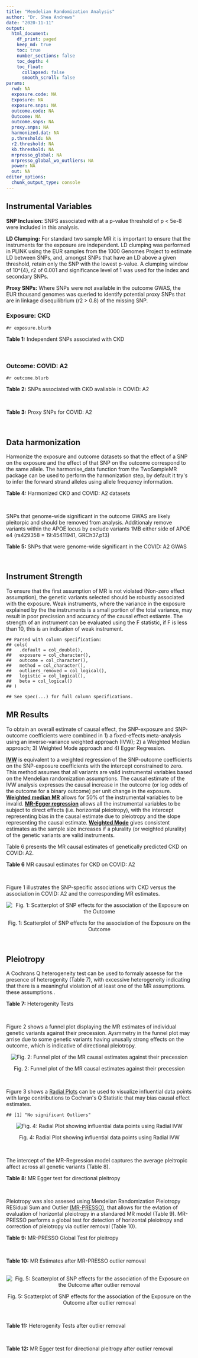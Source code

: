 ```yaml
---
title: "Mendelian Randomization Analysis"
author: "Dr. Shea Andrews"
date: "2020-11-11"
output:
  html_document:
    df_print: paged
    keep_md: true
    toc: true
    number_sections: false
    toc_depth: 4
    toc_float:
      collapsed: false
      smooth_scroll: false
params:
  rwd: NA
  exposure.code: NA
  Exposure: NA
  exposure.snps: NA
  outcome.code: NA
  Outcome: NA
  outcome.snps: NA
  proxy.snps: NA
  harmonized.dat: NA
  p.threshold: NA
  r2.threshold: NA
  kb.threshold: NA
  mrpresso_global: NA
  mrpresso_global_wo_outliers: NA
  power: NA
  out: NA
editor_options:
  chunk_output_type: console
---
```







## Instrumental Variables
**SNP Inclusion:** SNPS associated with at a p-value threshold of p < 5e-8 were included in this analysis.
<br>

**LD Clumping:** For standard two sample MR it is important to ensure that the instruments for the exposure are independent. LD clumping was performed in PLINK using the EUR samples from the 1000 Genomes Project to estimate LD between SNPs, and, amongst SNPs that have an LD above a given threshold, retain only the SNP with the lowest p-value. A clumping window of 10^{4}, r2 of 0.001 and significance level of 1 was used for the index and secondary SNPs.
<br>

**Proxy SNPs:** Where SNPs were not available in the outcome GWAS, the EUR thousand genomes was queried to identify potential proxy SNPs that are in linkage disequilibrium (r2 > 0.8) of the missing SNP.
<br>

### Exposure: CKD
`#r exposure.blurb`
<br>

**Table 1:** Independent SNPs associated with CKD
<div data-pagedtable="false">
  <script data-pagedtable-source type="application/json">
{"columns":[{"label":["SNP"],"name":[1],"type":["chr"],"align":["left"]},{"label":["CHROM"],"name":[2],"type":["dbl"],"align":["right"]},{"label":["POS"],"name":[3],"type":["dbl"],"align":["right"]},{"label":["REF"],"name":[4],"type":["chr"],"align":["left"]},{"label":["ALT"],"name":[5],"type":["chr"],"align":["left"]},{"label":["AF"],"name":[6],"type":["dbl"],"align":["right"]},{"label":["BETA"],"name":[7],"type":["dbl"],"align":["right"]},{"label":["SE"],"name":[8],"type":["dbl"],"align":["right"]},{"label":["Z"],"name":[9],"type":["dbl"],"align":["right"]},{"label":["P"],"name":[10],"type":["dbl"],"align":["right"]},{"label":["N"],"name":[11],"type":["dbl"],"align":["right"]},{"label":["TRAIT"],"name":[12],"type":["chr"],"align":["left"]}],"data":[{"1":"rs2484639","2":"1","3":"243462367","4":"G","5":"A","6":"0.51","7":"-0.0774","8":"0.0092","9":"-8.413043","10":"2.950e-17","11":"438949","12":"CKD"},{"1":"rs13391258","2":"2","3":"73848933","4":"C","5":"T","6":"0.24","7":"-0.0600","8":"0.0108","9":"-5.555556","10":"2.738e-08","11":"444737","12":"CKD"},{"1":"rs2580350","2":"2","3":"121996007","4":"G","5":"A","6":"0.55","7":"0.0550","8":"0.0098","9":"5.612245","10":"1.691e-08","11":"402682","12":"CKD"},{"1":"rs187355703","2":"2","3":"176993583","4":"C","5":"G","6":"0.02","7":"0.1987","8":"0.0312","9":"6.368590","10":"1.801e-10","11":"401575","12":"CKD"},{"1":"rs62300825","2":"4","3":"77205319","4":"G","5":"A","6":"0.20","7":"-0.0949","8":"0.0116","9":"-8.181034","10":"2.629e-16","11":"444622","12":"CKD"},{"1":"rs1458038","2":"4","3":"81164723","4":"C","5":"T","6":"0.31","7":"-0.0590","8":"0.0100","9":"-5.900000","10":"4.206e-09","11":"440290","12":"CKD"},{"1":"rs700221","2":"5","3":"39357175","4":"A","5":"G","6":"0.41","7":"0.0719","8":"0.0098","9":"7.336730","10":"2.192e-13","11":"402682","12":"CKD"},{"1":"rs35716097","2":"5","3":"176806636","4":"C","5":"T","6":"0.32","7":"0.0785","8":"0.0105","9":"7.476190","10":"8.202e-14","11":"402682","12":"CKD"},{"1":"rs881858","2":"6","3":"43806609","4":"G","5":"A","6":"0.70","7":"0.0616","8":"0.0101","9":"6.099010","10":"1.189e-09","11":"439981","12":"CKD"},{"1":"rs9474801","2":"6","3":"54186999","4":"A","5":"G","6":"0.66","7":"-0.0522","8":"0.0096","9":"-5.437500","10":"4.606e-08","11":"444725","12":"CKD"},{"1":"rs12205178","2":"6","3":"160648923","4":"G","5":"A","6":"0.12","7":"0.0931","8":"0.0140","9":"6.650000","10":"3.087e-11","11":"444904","12":"CKD"},{"1":"rs11761603","2":"7","3":"1286912","4":"T","5":"C","6":"0.70","7":"0.0674","8":"0.0119","9":"5.663870","10":"1.352e-08","11":"341496","12":"CKD"},{"1":"rs10224002","2":"7","3":"151415041","4":"A","5":"G","6":"0.28","7":"0.1083","8":"0.0102","9":"10.617600","10":"2.651e-26","11":"440290","12":"CKD"},{"1":"rs4871907","2":"8","3":"23786784","4":"C","5":"A","6":"0.55","7":"-0.0628","8":"0.0097","9":"-6.474227","10":"9.909e-11","11":"402682","12":"CKD"},{"1":"rs1889937","2":"9","3":"71403106","4":"G","5":"A","6":"0.63","7":"-0.0624","8":"0.0100","9":"-6.240000","10":"5.146e-10","11":"388729","12":"CKD"},{"1":"rs7908590","2":"10","3":"952523","4":"C","5":"G","6":"0.07","7":"0.1343","8":"0.0188","9":"7.143620","10":"8.993e-13","11":"402682","12":"CKD"},{"1":"rs3925584","2":"11","3":"30760335","4":"T","5":"C","6":"0.44","7":"-0.0800","8":"0.0092","9":"-8.695650","10":"4.675e-18","11":"440210","12":"CKD"},{"1":"rs77713116","2":"11","3":"65531109","4":"C","5":"G","6":"0.35","7":"0.0752","8":"0.0116","9":"6.482760","10":"1.031e-10","11":"306905","12":"CKD"},{"1":"rs7178881","2":"15","3":"39224897","4":"C","5":"A","6":"0.41","7":"-0.0544","8":"0.0092","9":"-5.913043","10":"4.140e-09","11":"444846","12":"CKD"},{"1":"rs1049518","2":"15","3":"45653367","4":"G","5":"A","6":"0.38","7":"0.0788","8":"0.0094","9":"8.382979","10":"5.422e-17","11":"440290","12":"CKD"},{"1":"rs17730281","2":"15","3":"53907948","4":"G","5":"A","6":"0.23","7":"-0.0869","8":"0.0110","9":"-7.900000","10":"2.677e-15","11":"440290","12":"CKD"},{"1":"rs77924615","2":"16","3":"20392332","4":"G","5":"A","6":"0.20","7":"-0.2237","8":"0.0128","9":"-17.476562","10":"6.383e-69","11":"402682","12":"CKD"},{"1":"rs8096658","2":"18","3":"77156537","4":"C","5":"G","6":"0.49","7":"0.0640","8":"0.0110","9":"5.818180","10":"5.168e-09","11":"353141","12":"CKD"}],"options":{"columns":{"min":{},"max":[10]},"rows":{"min":[10],"max":[10]},"pages":{}}}
  </script>
</div>
<br>

### Outcome: COVID: A2
`#r outcome.blurb`
<br>

**Table 2:** SNPs associated with CKD avaliable in COVID: A2
<div data-pagedtable="false">
  <script data-pagedtable-source type="application/json">
{"columns":[{"label":["SNP"],"name":[1],"type":["chr"],"align":["left"]},{"label":["CHROM"],"name":[2],"type":["dbl"],"align":["right"]},{"label":["POS"],"name":[3],"type":["dbl"],"align":["right"]},{"label":["REF"],"name":[4],"type":["chr"],"align":["left"]},{"label":["ALT"],"name":[5],"type":["chr"],"align":["left"]},{"label":["AF"],"name":[6],"type":["dbl"],"align":["right"]},{"label":["BETA"],"name":[7],"type":["dbl"],"align":["right"]},{"label":["SE"],"name":[8],"type":["dbl"],"align":["right"]},{"label":["Z"],"name":[9],"type":["dbl"],"align":["right"]},{"label":["P"],"name":[10],"type":["dbl"],"align":["right"]},{"label":["N"],"name":[11],"type":["dbl"],"align":["right"]},{"label":["TRAIT"],"name":[12],"type":["chr"],"align":["left"]}],"data":[{"1":"rs2484639","2":"1","3":"243462367","4":"G","5":"A","6":"0.54010","7":"0.0474840","8":"0.036352","9":"1.30622799","10":"0.19150","11":"618070","12":"very_severe_respiratory_confirmed_covid_vs._population"},{"1":"rs13391258","2":"2","3":"73848933","4":"C","5":"T","6":"0.21650","7":"0.0259020","8":"0.032528","9":"0.79629857","10":"0.42580","11":"628126","12":"very_severe_respiratory_confirmed_covid_vs._population"},{"1":"rs2580350","2":"2","3":"121996007","4":"G","5":"A","6":"0.56630","7":"0.0399120","8":"0.037361","9":"1.06827976","10":"0.28540","11":"618070","12":"very_severe_respiratory_confirmed_covid_vs._population"},{"1":"rs187355703","2":"2","3":"176993583","4":"C","5":"G","6":"0.02482","7":"-0.1030400","8":"0.095823","9":"-1.07531595","10":"0.28220","11":"627723","12":"very_severe_respiratory_confirmed_covid_vs._population"},{"1":"rs1458038","2":"4","3":"81164723","4":"C","5":"T","6":"0.31210","7":"0.0045340","8":"0.030457","9":"0.14886561","10":"0.88170","11":"628126","12":"very_severe_respiratory_confirmed_covid_vs._population"},{"1":"rs700221","2":"5","3":"39357175","4":"A","5":"G","6":"0.39960","7":"0.0103780","8":"0.027743","9":"0.37407634","10":"0.70840","11":"627723","12":"very_severe_respiratory_confirmed_covid_vs._population"},{"1":"rs35716097","2":"5","3":"176806636","4":"C","5":"T","6":"0.32590","7":"-0.0217610","8":"0.029760","9":"-0.73121640","10":"0.46460","11":"628126","12":"very_severe_respiratory_confirmed_covid_vs._population"},{"1":"rs881858","2":"6","3":"43806609","4":"G","5":"A","6":"0.68810","7":"-0.0625770","8":"0.039271","9":"-1.59346592","10":"0.11110","11":"618070","12":"very_severe_respiratory_confirmed_covid_vs._population"},{"1":"rs9474801","2":"6","3":"54186999","4":"A","5":"G","6":"0.68500","7":"-0.0182560","8":"0.029555","9":"-0.61769582","10":"0.53680","11":"628126","12":"very_severe_respiratory_confirmed_covid_vs._population"},{"1":"rs12205178","2":"6","3":"160648923","4":"G","5":"A","6":"0.12190","7":"-0.0144640","8":"0.043338","9":"-0.33374867","10":"0.73860","11":"628126","12":"very_severe_respiratory_confirmed_covid_vs._population"},{"1":"rs11761603","2":"7","3":"1286912","4":"T","5":"C","6":"0.68440","7":"0.0398410","8":"0.040077","9":"0.99411134","10":"0.32020","11":"618070","12":"very_severe_respiratory_confirmed_covid_vs._population"},{"1":"rs10224002","2":"7","3":"151415041","4":"A","5":"G","6":"0.26740","7":"0.0210920","8":"0.030082","9":"0.70115019","10":"0.48320","11":"628126","12":"very_severe_respiratory_confirmed_covid_vs._population"},{"1":"rs4871907","2":"8","3":"23786784","4":"C","5":"A","6":"0.53200","7":"-0.0531260","8":"0.037358","9":"-1.42207827","10":"0.15500","11":"618070","12":"very_severe_respiratory_confirmed_covid_vs._population"},{"1":"rs1889937","2":"9","3":"71403106","4":"G","5":"A","6":"0.65410","7":"0.0548000","8":"0.038841","9":"1.41088026","10":"0.15830","11":"618070","12":"very_severe_respiratory_confirmed_covid_vs._population"},{"1":"rs7908590","2":"10","3":"952523","4":"C","5":"G","6":"0.06254","7":"-0.0014345","8":"0.053202","9":"-0.02696327","10":"0.97850","11":"628126","12":"very_severe_respiratory_confirmed_covid_vs._population"},{"1":"rs3925584","2":"11","3":"30760335","4":"T","5":"C","6":"0.46590","7":"-0.0315980","8":"0.027684","9":"-1.14138130","10":"0.25370","11":"628126","12":"very_severe_respiratory_confirmed_covid_vs._population"},{"1":"rs77713116","2":"11","3":"65531109","4":"C","5":"G","6":"0.38140","7":"-0.0041740","8":"0.038628","9":"-0.10805633","10":"0.91400","11":"617749","12":"very_severe_respiratory_confirmed_covid_vs._population"},{"1":"rs7178881","2":"15","3":"39224897","4":"C","5":"A","6":"0.39440","7":"-0.0489760","8":"0.028095","9":"-1.74322833","10":"0.08129","11":"628126","12":"very_severe_respiratory_confirmed_covid_vs._population"},{"1":"rs1049518","2":"15","3":"45653367","4":"G","5":"A","6":"0.38860","7":"0.0944170","8":"0.036918","9":"2.55747874","10":"0.01054","11":"617667","12":"very_severe_respiratory_confirmed_covid_vs._population"},{"1":"rs17730281","2":"15","3":"53907948","4":"G","5":"A","6":"0.23650","7":"0.0179160","8":"0.033408","9":"0.53627874","10":"0.59180","11":"628126","12":"very_severe_respiratory_confirmed_covid_vs._population"},{"1":"rs77924615","2":"16","3":"20392332","4":"G","5":"A","6":"0.20670","7":"-0.0268000","8":"0.047965","9":"-0.55874075","10":"0.57630","11":"618070","12":"very_severe_respiratory_confirmed_covid_vs._population"},{"1":"rs8096658","2":"18","3":"77156537","4":"C","5":"G","6":"0.47190","7":"-0.0207160","8":"0.040166","9":"-0.51575960","10":"0.60600","11":"617667","12":"very_severe_respiratory_confirmed_covid_vs._population"},{"1":"rs62300825","2":"NA","3":"NA","4":"NA","5":"NA","6":"NA","7":"NA","8":"NA","9":"NA","10":"NA","11":"NA","12":"NA"}],"options":{"columns":{"min":{},"max":[10]},"rows":{"min":[10],"max":[10]},"pages":{}}}
  </script>
</div>
<br>

**Table 3:** Proxy SNPs for COVID: A2
<div data-pagedtable="false">
  <script data-pagedtable-source type="application/json">
{"columns":[{"label":["target_snp"],"name":[1],"type":["chr"],"align":["left"]},{"label":["proxy_snp"],"name":[2],"type":["chr"],"align":["left"]},{"label":["ld.r2"],"name":[3],"type":["dbl"],"align":["right"]},{"label":["Dprime"],"name":[4],"type":["dbl"],"align":["right"]},{"label":["PHASE"],"name":[5],"type":["chr"],"align":["left"]},{"label":["X12"],"name":[6],"type":["lgl"],"align":["right"]},{"label":["CHROM"],"name":[7],"type":["dbl"],"align":["right"]},{"label":["POS"],"name":[8],"type":["dbl"],"align":["right"]},{"label":["REF.proxy"],"name":[9],"type":["lgl"],"align":["right"]},{"label":["ALT.proxy"],"name":[10],"type":["chr"],"align":["left"]},{"label":["AF"],"name":[11],"type":["dbl"],"align":["right"]},{"label":["BETA"],"name":[12],"type":["dbl"],"align":["right"]},{"label":["SE"],"name":[13],"type":["dbl"],"align":["right"]},{"label":["Z"],"name":[14],"type":["dbl"],"align":["right"]},{"label":["P"],"name":[15],"type":["dbl"],"align":["right"]},{"label":["N"],"name":[16],"type":["dbl"],"align":["right"]},{"label":["TRAIT"],"name":[17],"type":["chr"],"align":["left"]},{"label":["ref"],"name":[18],"type":["chr"],"align":["left"]},{"label":["ref.proxy"],"name":[19],"type":["lgl"],"align":["right"]},{"label":["alt"],"name":[20],"type":["chr"],"align":["left"]},{"label":["alt.proxy"],"name":[21],"type":["chr"],"align":["left"]},{"label":["ALT"],"name":[22],"type":["chr"],"align":["left"]},{"label":["REF"],"name":[23],"type":["chr"],"align":["left"]},{"label":["proxy.outcome"],"name":[24],"type":["lgl"],"align":["right"]}],"data":[{"1":"rs62300825","2":"rs2869881","3":"1","4":"1","5":"AT/GC","6":"NA","7":"4","8":"77205745","9":"TRUE","10":"C","11":"0.7876","12":"-0.038845","13":"0.045119","14":"-0.8609455","15":"0.3893","16":"617749","17":"very_severe_respiratory_confirmed_covid_vs._population","18":"A","19":"TRUE","20":"G","21":"C","22":"G","23":"A","24":"TRUE"}],"options":{"columns":{"min":{},"max":[10]},"rows":{"min":[10],"max":[10]},"pages":{}}}
  </script>
</div>
<br>

## Data harmonization
Harmonize the exposure and outcome datasets so that the effect of a SNP on the exposure and the effect of that SNP on the outcome correspond to the same allele. The harmonise_data function from the TwoSampleMR package can be used to perform the harmonization step, by default it try's to infer the forward strand alleles using allele frequency information.
<br>

**Table 4:** Harmonized CKD and COVID: A2 datasets
<div data-pagedtable="false">
  <script data-pagedtable-source type="application/json">
{"columns":[{"label":["SNP"],"name":[1],"type":["chr"],"align":["left"]},{"label":["effect_allele.exposure"],"name":[2],"type":["chr"],"align":["left"]},{"label":["other_allele.exposure"],"name":[3],"type":["chr"],"align":["left"]},{"label":["effect_allele.outcome"],"name":[4],"type":["chr"],"align":["left"]},{"label":["other_allele.outcome"],"name":[5],"type":["chr"],"align":["left"]},{"label":["beta.exposure"],"name":[6],"type":["dbl"],"align":["right"]},{"label":["beta.outcome"],"name":[7],"type":["dbl"],"align":["right"]},{"label":["eaf.exposure"],"name":[8],"type":["dbl"],"align":["right"]},{"label":["eaf.outcome"],"name":[9],"type":["dbl"],"align":["right"]},{"label":["remove"],"name":[10],"type":["lgl"],"align":["right"]},{"label":["palindromic"],"name":[11],"type":["lgl"],"align":["right"]},{"label":["ambiguous"],"name":[12],"type":["lgl"],"align":["right"]},{"label":["id.outcome"],"name":[13],"type":["chr"],"align":["left"]},{"label":["chr.outcome"],"name":[14],"type":["dbl"],"align":["right"]},{"label":["pos.outcome"],"name":[15],"type":["dbl"],"align":["right"]},{"label":["se.outcome"],"name":[16],"type":["dbl"],"align":["right"]},{"label":["z.outcome"],"name":[17],"type":["dbl"],"align":["right"]},{"label":["pval.outcome"],"name":[18],"type":["dbl"],"align":["right"]},{"label":["samplesize.outcome"],"name":[19],"type":["dbl"],"align":["right"]},{"label":["outcome"],"name":[20],"type":["chr"],"align":["left"]},{"label":["mr_keep.outcome"],"name":[21],"type":["lgl"],"align":["right"]},{"label":["pval_origin.outcome"],"name":[22],"type":["chr"],"align":["left"]},{"label":["chr.exposure"],"name":[23],"type":["dbl"],"align":["right"]},{"label":["pos.exposure"],"name":[24],"type":["dbl"],"align":["right"]},{"label":["se.exposure"],"name":[25],"type":["dbl"],"align":["right"]},{"label":["z.exposure"],"name":[26],"type":["dbl"],"align":["right"]},{"label":["pval.exposure"],"name":[27],"type":["dbl"],"align":["right"]},{"label":["samplesize.exposure"],"name":[28],"type":["dbl"],"align":["right"]},{"label":["exposure"],"name":[29],"type":["chr"],"align":["left"]},{"label":["mr_keep.exposure"],"name":[30],"type":["lgl"],"align":["right"]},{"label":["pval_origin.exposure"],"name":[31],"type":["chr"],"align":["left"]},{"label":["id.exposure"],"name":[32],"type":["chr"],"align":["left"]},{"label":["action"],"name":[33],"type":["dbl"],"align":["right"]},{"label":["mr_keep"],"name":[34],"type":["lgl"],"align":["right"]},{"label":["pt"],"name":[35],"type":["dbl"],"align":["right"]},{"label":["pleitropy_keep"],"name":[36],"type":["lgl"],"align":["right"]},{"label":["mrpresso_RSSobs"],"name":[37],"type":["lgl"],"align":["right"]},{"label":["mrpresso_pval"],"name":[38],"type":["lgl"],"align":["right"]},{"label":["mrpresso_keep"],"name":[39],"type":["lgl"],"align":["right"]}],"data":[{"1":"rs10224002","2":"G","3":"A","4":"G","5":"A","6":"0.1083","7":"0.0210920","8":"0.28","9":"0.26740","10":"FALSE","11":"FALSE","12":"FALSE","13":"QjJluW","14":"7","15":"151415041","16":"0.030082","17":"0.70115019","18":"0.48320","19":"628126","20":"covidhgi2020anaA2v4","21":"TRUE","22":"reported","23":"7","24":"151415041","25":"0.0102","26":"10.617600","27":"2.651e-26","28":"440290","29":"Wuttke2019ckd","30":"TRUE","31":"reported","32":"KNXP8O","33":"2","34":"TRUE","35":"5e-08","36":"TRUE","37":"NA","38":"NA","39":"TRUE"},{"1":"rs1049518","2":"A","3":"G","4":"A","5":"G","6":"0.0788","7":"0.0944170","8":"0.38","9":"0.38860","10":"FALSE","11":"FALSE","12":"FALSE","13":"QjJluW","14":"15","15":"45653367","16":"0.036918","17":"2.55747874","18":"0.01054","19":"617667","20":"covidhgi2020anaA2v4","21":"TRUE","22":"reported","23":"15","24":"45653367","25":"0.0094","26":"8.382979","27":"5.422e-17","28":"440290","29":"Wuttke2019ckd","30":"TRUE","31":"reported","32":"KNXP8O","33":"2","34":"TRUE","35":"5e-08","36":"TRUE","37":"NA","38":"NA","39":"TRUE"},{"1":"rs11761603","2":"C","3":"T","4":"C","5":"T","6":"0.0674","7":"0.0398410","8":"0.70","9":"0.68440","10":"FALSE","11":"FALSE","12":"FALSE","13":"QjJluW","14":"7","15":"1286912","16":"0.040077","17":"0.99411134","18":"0.32020","19":"618070","20":"covidhgi2020anaA2v4","21":"TRUE","22":"reported","23":"7","24":"1286912","25":"0.0119","26":"5.663870","27":"1.352e-08","28":"341496","29":"Wuttke2019ckd","30":"TRUE","31":"reported","32":"KNXP8O","33":"2","34":"TRUE","35":"5e-08","36":"TRUE","37":"NA","38":"NA","39":"TRUE"},{"1":"rs12205178","2":"A","3":"G","4":"A","5":"G","6":"0.0931","7":"-0.0144640","8":"0.12","9":"0.12190","10":"FALSE","11":"FALSE","12":"FALSE","13":"QjJluW","14":"6","15":"160648923","16":"0.043338","17":"-0.33374867","18":"0.73860","19":"628126","20":"covidhgi2020anaA2v4","21":"TRUE","22":"reported","23":"6","24":"160648923","25":"0.0140","26":"6.650000","27":"3.087e-11","28":"444904","29":"Wuttke2019ckd","30":"TRUE","31":"reported","32":"KNXP8O","33":"2","34":"TRUE","35":"5e-08","36":"TRUE","37":"NA","38":"NA","39":"TRUE"},{"1":"rs13391258","2":"T","3":"C","4":"T","5":"C","6":"-0.0600","7":"0.0259020","8":"0.24","9":"0.21650","10":"FALSE","11":"FALSE","12":"FALSE","13":"QjJluW","14":"2","15":"73848933","16":"0.032528","17":"0.79629857","18":"0.42580","19":"628126","20":"covidhgi2020anaA2v4","21":"TRUE","22":"reported","23":"2","24":"73848933","25":"0.0108","26":"-5.555556","27":"2.738e-08","28":"444737","29":"Wuttke2019ckd","30":"TRUE","31":"reported","32":"KNXP8O","33":"2","34":"TRUE","35":"5e-08","36":"TRUE","37":"NA","38":"NA","39":"TRUE"},{"1":"rs1458038","2":"T","3":"C","4":"T","5":"C","6":"-0.0590","7":"0.0045340","8":"0.31","9":"0.31210","10":"FALSE","11":"FALSE","12":"FALSE","13":"QjJluW","14":"4","15":"81164723","16":"0.030457","17":"0.14886561","18":"0.88170","19":"628126","20":"covidhgi2020anaA2v4","21":"TRUE","22":"reported","23":"4","24":"81164723","25":"0.0100","26":"-5.900000","27":"4.206e-09","28":"440290","29":"Wuttke2019ckd","30":"TRUE","31":"reported","32":"KNXP8O","33":"2","34":"TRUE","35":"5e-08","36":"TRUE","37":"NA","38":"NA","39":"TRUE"},{"1":"rs17730281","2":"A","3":"G","4":"A","5":"G","6":"-0.0869","7":"0.0179160","8":"0.23","9":"0.23650","10":"FALSE","11":"FALSE","12":"FALSE","13":"QjJluW","14":"15","15":"53907948","16":"0.033408","17":"0.53627874","18":"0.59180","19":"628126","20":"covidhgi2020anaA2v4","21":"TRUE","22":"reported","23":"15","24":"53907948","25":"0.0110","26":"-7.900000","27":"2.677e-15","28":"440290","29":"Wuttke2019ckd","30":"TRUE","31":"reported","32":"KNXP8O","33":"2","34":"TRUE","35":"5e-08","36":"TRUE","37":"NA","38":"NA","39":"TRUE"},{"1":"rs187355703","2":"G","3":"C","4":"G","5":"C","6":"0.1987","7":"-0.1030400","8":"0.02","9":"0.02482","10":"FALSE","11":"TRUE","12":"FALSE","13":"QjJluW","14":"2","15":"176993583","16":"0.095823","17":"-1.07531595","18":"0.28220","19":"627723","20":"covidhgi2020anaA2v4","21":"TRUE","22":"reported","23":"2","24":"176993583","25":"0.0312","26":"6.368590","27":"1.801e-10","28":"401575","29":"Wuttke2019ckd","30":"TRUE","31":"reported","32":"KNXP8O","33":"2","34":"TRUE","35":"5e-08","36":"TRUE","37":"NA","38":"NA","39":"TRUE"},{"1":"rs1889937","2":"A","3":"G","4":"A","5":"G","6":"-0.0624","7":"0.0548000","8":"0.63","9":"0.65410","10":"FALSE","11":"FALSE","12":"FALSE","13":"QjJluW","14":"9","15":"71403106","16":"0.038841","17":"1.41088026","18":"0.15830","19":"618070","20":"covidhgi2020anaA2v4","21":"TRUE","22":"reported","23":"9","24":"71403106","25":"0.0100","26":"-6.240000","27":"5.146e-10","28":"388729","29":"Wuttke2019ckd","30":"TRUE","31":"reported","32":"KNXP8O","33":"2","34":"TRUE","35":"5e-08","36":"TRUE","37":"NA","38":"NA","39":"TRUE"},{"1":"rs2484639","2":"A","3":"G","4":"A","5":"G","6":"-0.0774","7":"0.0474840","8":"0.51","9":"0.54010","10":"FALSE","11":"FALSE","12":"FALSE","13":"QjJluW","14":"1","15":"243462367","16":"0.036352","17":"1.30622799","18":"0.19150","19":"618070","20":"covidhgi2020anaA2v4","21":"TRUE","22":"reported","23":"1","24":"243462367","25":"0.0092","26":"-8.413043","27":"2.950e-17","28":"438949","29":"Wuttke2019ckd","30":"TRUE","31":"reported","32":"KNXP8O","33":"2","34":"TRUE","35":"5e-08","36":"TRUE","37":"NA","38":"NA","39":"TRUE"},{"1":"rs2580350","2":"A","3":"G","4":"A","5":"G","6":"0.0550","7":"0.0399120","8":"0.55","9":"0.56630","10":"FALSE","11":"FALSE","12":"FALSE","13":"QjJluW","14":"2","15":"121996007","16":"0.037361","17":"1.06827976","18":"0.28540","19":"618070","20":"covidhgi2020anaA2v4","21":"TRUE","22":"reported","23":"2","24":"121996007","25":"0.0098","26":"5.612245","27":"1.691e-08","28":"402682","29":"Wuttke2019ckd","30":"TRUE","31":"reported","32":"KNXP8O","33":"2","34":"TRUE","35":"5e-08","36":"TRUE","37":"NA","38":"NA","39":"TRUE"},{"1":"rs35716097","2":"T","3":"C","4":"T","5":"C","6":"0.0785","7":"-0.0217610","8":"0.32","9":"0.32590","10":"FALSE","11":"FALSE","12":"FALSE","13":"QjJluW","14":"5","15":"176806636","16":"0.029760","17":"-0.73121640","18":"0.46460","19":"628126","20":"covidhgi2020anaA2v4","21":"TRUE","22":"reported","23":"5","24":"176806636","25":"0.0105","26":"7.476190","27":"8.202e-14","28":"402682","29":"Wuttke2019ckd","30":"TRUE","31":"reported","32":"KNXP8O","33":"2","34":"TRUE","35":"5e-08","36":"TRUE","37":"NA","38":"NA","39":"TRUE"},{"1":"rs3925584","2":"C","3":"T","4":"C","5":"T","6":"-0.0800","7":"-0.0315980","8":"0.44","9":"0.46590","10":"FALSE","11":"FALSE","12":"FALSE","13":"QjJluW","14":"11","15":"30760335","16":"0.027684","17":"-1.14138130","18":"0.25370","19":"628126","20":"covidhgi2020anaA2v4","21":"TRUE","22":"reported","23":"11","24":"30760335","25":"0.0092","26":"-8.695650","27":"4.675e-18","28":"440210","29":"Wuttke2019ckd","30":"TRUE","31":"reported","32":"KNXP8O","33":"2","34":"TRUE","35":"5e-08","36":"TRUE","37":"NA","38":"NA","39":"TRUE"},{"1":"rs4871907","2":"A","3":"C","4":"A","5":"C","6":"-0.0628","7":"-0.0531260","8":"0.55","9":"0.53200","10":"FALSE","11":"FALSE","12":"FALSE","13":"QjJluW","14":"8","15":"23786784","16":"0.037358","17":"-1.42207827","18":"0.15500","19":"618070","20":"covidhgi2020anaA2v4","21":"TRUE","22":"reported","23":"8","24":"23786784","25":"0.0097","26":"-6.474227","27":"9.909e-11","28":"402682","29":"Wuttke2019ckd","30":"TRUE","31":"reported","32":"KNXP8O","33":"2","34":"TRUE","35":"5e-08","36":"TRUE","37":"NA","38":"NA","39":"TRUE"},{"1":"rs62300825","2":"A","3":"G","4":"A","5":"G","6":"-0.0949","7":"0.0388450","8":"0.20","9":"0.21240","10":"FALSE","11":"FALSE","12":"FALSE","13":"QjJluW","14":"4","15":"77205745","16":"0.045119","17":"-0.86094550","18":"0.38930","19":"617749","20":"covidhgi2020anaA2v4","21":"TRUE","22":"reported","23":"4","24":"77205319","25":"0.0116","26":"-8.181034","27":"2.629e-16","28":"444622","29":"Wuttke2019ckd","30":"TRUE","31":"reported","32":"KNXP8O","33":"2","34":"TRUE","35":"5e-08","36":"TRUE","37":"NA","38":"NA","39":"TRUE"},{"1":"rs700221","2":"G","3":"A","4":"G","5":"A","6":"0.0719","7":"0.0103780","8":"0.41","9":"0.39960","10":"FALSE","11":"FALSE","12":"FALSE","13":"QjJluW","14":"5","15":"39357175","16":"0.027743","17":"0.37407634","18":"0.70840","19":"627723","20":"covidhgi2020anaA2v4","21":"TRUE","22":"reported","23":"5","24":"39357175","25":"0.0098","26":"7.336730","27":"2.192e-13","28":"402682","29":"Wuttke2019ckd","30":"TRUE","31":"reported","32":"KNXP8O","33":"2","34":"TRUE","35":"5e-08","36":"TRUE","37":"NA","38":"NA","39":"TRUE"},{"1":"rs7178881","2":"A","3":"C","4":"A","5":"C","6":"-0.0544","7":"-0.0489760","8":"0.41","9":"0.39440","10":"FALSE","11":"FALSE","12":"FALSE","13":"QjJluW","14":"15","15":"39224897","16":"0.028095","17":"-1.74322833","18":"0.08129","19":"628126","20":"covidhgi2020anaA2v4","21":"TRUE","22":"reported","23":"15","24":"39224897","25":"0.0092","26":"-5.913043","27":"4.140e-09","28":"444846","29":"Wuttke2019ckd","30":"TRUE","31":"reported","32":"KNXP8O","33":"2","34":"TRUE","35":"5e-08","36":"TRUE","37":"NA","38":"NA","39":"TRUE"},{"1":"rs77713116","2":"G","3":"C","4":"G","5":"C","6":"0.0752","7":"-0.0041740","8":"0.35","9":"0.38140","10":"FALSE","11":"TRUE","12":"FALSE","13":"QjJluW","14":"11","15":"65531109","16":"0.038628","17":"-0.10805633","18":"0.91400","19":"617749","20":"covidhgi2020anaA2v4","21":"TRUE","22":"reported","23":"11","24":"65531109","25":"0.0116","26":"6.482760","27":"1.031e-10","28":"306905","29":"Wuttke2019ckd","30":"TRUE","31":"reported","32":"KNXP8O","33":"2","34":"TRUE","35":"5e-08","36":"TRUE","37":"NA","38":"NA","39":"TRUE"},{"1":"rs77924615","2":"A","3":"G","4":"A","5":"G","6":"-0.2237","7":"-0.0268000","8":"0.20","9":"0.20670","10":"FALSE","11":"FALSE","12":"FALSE","13":"QjJluW","14":"16","15":"20392332","16":"0.047965","17":"-0.55874075","18":"0.57630","19":"618070","20":"covidhgi2020anaA2v4","21":"TRUE","22":"reported","23":"16","24":"20392332","25":"0.0128","26":"-17.476562","27":"6.383e-69","28":"402682","29":"Wuttke2019ckd","30":"TRUE","31":"reported","32":"KNXP8O","33":"2","34":"TRUE","35":"5e-08","36":"TRUE","37":"NA","38":"NA","39":"TRUE"},{"1":"rs7908590","2":"G","3":"C","4":"G","5":"C","6":"0.1343","7":"-0.0014345","8":"0.07","9":"0.06254","10":"FALSE","11":"TRUE","12":"FALSE","13":"QjJluW","14":"10","15":"952523","16":"0.053202","17":"-0.02696327","18":"0.97850","19":"628126","20":"covidhgi2020anaA2v4","21":"TRUE","22":"reported","23":"10","24":"952523","25":"0.0188","26":"7.143620","27":"8.993e-13","28":"402682","29":"Wuttke2019ckd","30":"TRUE","31":"reported","32":"KNXP8O","33":"2","34":"TRUE","35":"5e-08","36":"TRUE","37":"NA","38":"NA","39":"TRUE"},{"1":"rs8096658","2":"G","3":"C","4":"G","5":"C","6":"0.0640","7":"-0.0207160","8":"0.49","9":"0.47190","10":"FALSE","11":"TRUE","12":"TRUE","13":"QjJluW","14":"18","15":"77156537","16":"0.040166","17":"-0.51575960","18":"0.60600","19":"617667","20":"covidhgi2020anaA2v4","21":"TRUE","22":"reported","23":"18","24":"77156537","25":"0.0110","26":"5.818180","27":"5.168e-09","28":"353141","29":"Wuttke2019ckd","30":"TRUE","31":"reported","32":"KNXP8O","33":"2","34":"FALSE","35":"5e-08","36":"TRUE","37":"NA","38":"NA","39":"NA"},{"1":"rs881858","2":"A","3":"G","4":"A","5":"G","6":"0.0616","7":"-0.0625770","8":"0.70","9":"0.68810","10":"FALSE","11":"FALSE","12":"FALSE","13":"QjJluW","14":"6","15":"43806609","16":"0.039271","17":"-1.59346592","18":"0.11110","19":"618070","20":"covidhgi2020anaA2v4","21":"TRUE","22":"reported","23":"6","24":"43806609","25":"0.0101","26":"6.099010","27":"1.189e-09","28":"439981","29":"Wuttke2019ckd","30":"TRUE","31":"reported","32":"KNXP8O","33":"2","34":"TRUE","35":"5e-08","36":"TRUE","37":"NA","38":"NA","39":"TRUE"},{"1":"rs9474801","2":"G","3":"A","4":"G","5":"A","6":"-0.0522","7":"-0.0182560","8":"0.66","9":"0.68500","10":"FALSE","11":"FALSE","12":"FALSE","13":"QjJluW","14":"6","15":"54186999","16":"0.029555","17":"-0.61769582","18":"0.53680","19":"628126","20":"covidhgi2020anaA2v4","21":"TRUE","22":"reported","23":"6","24":"54186999","25":"0.0096","26":"-5.437500","27":"4.606e-08","28":"444725","29":"Wuttke2019ckd","30":"TRUE","31":"reported","32":"KNXP8O","33":"2","34":"TRUE","35":"5e-08","36":"TRUE","37":"NA","38":"NA","39":"TRUE"}],"options":{"columns":{"min":{},"max":[10]},"rows":{"min":[10],"max":[10]},"pages":{}}}
  </script>
</div>
<br>

SNPs that genome-wide significant in the outcome GWAS are likely pleitorpic and should be removed from analysis. Additionaly remove variants within the APOE locus by exclude variants 1MB either side of APOE e4 (rs429358 = 19:45411941, GRCh37.p13)
<br>


**Table 5:** SNPs that were genome-wide significant in the COVID: A2 GWAS
<div data-pagedtable="false">
  <script data-pagedtable-source type="application/json">
{"columns":[{"label":["SNP"],"name":[1],"type":["chr"],"align":["left"]},{"label":["chr.outcome"],"name":[2],"type":["dbl"],"align":["right"]},{"label":["pos.outcome"],"name":[3],"type":["dbl"],"align":["right"]},{"label":["pval.exposure"],"name":[4],"type":["dbl"],"align":["right"]},{"label":["pval.outcome"],"name":[5],"type":["dbl"],"align":["right"]}],"data":[],"options":{"columns":{"min":{},"max":[10]},"rows":{"min":[10],"max":[10]},"pages":{}}}
  </script>
</div>
<br>


## Instrument Strength
To ensure that the first assumption of MR is not violated (Non-zero effect assumption), the genetic variants selected should be robustly associated with the exposure. Weak instruments, where the variance in the exposure explained by the the instruments is a small portion of the total variance, may result in poor precission and accuracy of the causal effect estiamte. The strength of an instrument can be evaluated using the F statistic, if F is less than 10, this is an indication of weak instrument.


```
## Parsed with column specification:
## cols(
##   .default = col_double(),
##   exposure = col_character(),
##   outcome = col_character(),
##   method = col_character(),
##   outliers_removed = col_logical(),
##   logistic = col_logical(),
##   beta = col_logical()
## )
```

```
## See spec(...) for full column specifications.
```

<div data-pagedtable="false">
  <script data-pagedtable-source type="application/json">
{"columns":[{"label":["outliers_removed"],"name":[1],"type":["lgl"],"align":["right"]},{"label":["pve.exposure"],"name":[2],"type":["dbl"],"align":["right"]},{"label":["F"],"name":[3],"type":["dbl"],"align":["right"]},{"label":["Alpha"],"name":[4],"type":["dbl"],"align":["right"]},{"label":["NCP"],"name":[5],"type":["dbl"],"align":["right"]},{"label":["Power"],"name":[6],"type":["dbl"],"align":["right"]}],"data":[{"1":"FALSE","2":"0.002072748","3":"62.26458","4":"0.05","5":"1.217456","6":"0.1969328"}],"options":{"columns":{"min":{},"max":[10]},"rows":{"min":[10],"max":[10]},"pages":{}}}
  </script>
</div>

##  MR Results
To obtain an overall estimate of causal effect, the SNP-exposure and SNP-outcome coefficients were combined in 1) a fixed-effects meta-analysis using an inverse-variance weighted approach (IVW); 2) a Weighted Median approach; 3) Weighted Mode approach and 4) Egger Regression.


[**IVW**](https://doi.org/10.1002/gepi.21758) is equivalent to a weighted regression of the SNP-outcome coefficients on the SNP-exposure coefficients with the intercept constrained to zero. This method assumes that all variants are valid instrumental variables based on the Mendelian randomization assumptions. The causal estimate of the IVW analysis expresses the causal increase in the outcome (or log odds of the outcome for a binary outcome) per unit change in the exposure. [**Weighted median MR**](https://doi.org/10.1002/gepi.21965) allows for 50% of the instrumental variables to be invalid. [**MR-Egger regression**](https://doi.org/10.1093/ije/dyw220) allows all the instrumental variables to be subject to direct effects (i.e. horizontal pleiotropy), with the intercept representing bias in the causal estimate due to pleiotropy and the slope representing the causal estimate. [**Weighted Mode**](https://doi.org/10.1093/ije/dyx102) gives consistent estimates as the sample size increases if a plurality (or weighted plurality) of the genetic variants are valid instruments.
<br>



Table 6 presents the MR causal estimates of genetically predicted CKD on COVID: A2.
<br>

**Table 6** MR causaul estimates for CKD on COVID: A2
<div data-pagedtable="false">
  <script data-pagedtable-source type="application/json">
{"columns":[{"label":["id.exposure"],"name":[1],"type":["chr"],"align":["left"]},{"label":["id.outcome"],"name":[2],"type":["chr"],"align":["left"]},{"label":["outcome"],"name":[3],"type":["fctr"],"align":["left"]},{"label":["exposure"],"name":[4],"type":["fctr"],"align":["left"]},{"label":["method"],"name":[5],"type":["fctr"],"align":["left"]},{"label":["nsnp"],"name":[6],"type":["int"],"align":["right"]},{"label":["b"],"name":[7],"type":["dbl"],"align":["right"]},{"label":["se"],"name":[8],"type":["dbl"],"align":["right"]},{"label":["pval"],"name":[9],"type":["dbl"],"align":["right"]}],"data":[{"1":"KNXP8O","2":"QjJluW","3":"covidhgi2020anaA2v4","4":"Wuttke2019ckd","5":"Inverse variance weighted (fixed effects)","6":"22","7":"0.05930911","8":"0.09017416","9":"0.5107197"},{"1":"KNXP8O","2":"QjJluW","3":"covidhgi2020anaA2v4","4":"Wuttke2019ckd","5":"Weighted median","6":"22","7":"0.08648388","8":"0.13548562","9":"0.5232620"},{"1":"KNXP8O","2":"QjJluW","3":"covidhgi2020anaA2v4","4":"Wuttke2019ckd","5":"Weighted mode","6":"22","7":"0.05681978","8":"0.17756830","9":"0.7521391"},{"1":"KNXP8O","2":"QjJluW","3":"covidhgi2020anaA2v4","4":"Wuttke2019ckd","5":"MR Egger","6":"22","7":"-0.07290395","8":"0.27745024","9":"0.7954202"}],"options":{"columns":{"min":{},"max":[10]},"rows":{"min":[10],"max":[10]},"pages":{}}}
  </script>
</div>
<br>

Figure 1 illustrates the SNP-specific associations with CKD versus the association in COVID: A2 and the corresponding MR estimates.
<br>

<div class="figure" style="text-align: center">
<img src="/sc/arion/projects/LOAD/shea/Projects/MRcovid/results/MRcovid/Wuttke2019ckd/covidhgi2020anaA2v4/Wuttke2019ckd_5e-8_covidhgi2020anaA2v4_MR_Analaysis_files/figure-html/scatter_plot-1.png" alt="Fig. 1: Scatterplot of SNP effects for the association of the Exposure on the Outcome"  />
<p class="caption">Fig. 1: Scatterplot of SNP effects for the association of the Exposure on the Outcome</p>
</div>
<br>


## Pleiotropy
A Cochrans Q heterogeneity test can be used to formaly assesse for the presence of heterogenity (Table 7), with excessive heterogeneity indicating that there is a meaningful violation of at least one of the MR assumptions.
these assumptions..
<br>

**Table 7:** Heterogenity Tests
<div data-pagedtable="false">
  <script data-pagedtable-source type="application/json">
{"columns":[{"label":["id.exposure"],"name":[1],"type":["chr"],"align":["left"]},{"label":["id.outcome"],"name":[2],"type":["chr"],"align":["left"]},{"label":["outcome"],"name":[3],"type":["fctr"],"align":["left"]},{"label":["exposure"],"name":[4],"type":["fctr"],"align":["left"]},{"label":["method"],"name":[5],"type":["fctr"],"align":["left"]},{"label":["Q"],"name":[6],"type":["dbl"],"align":["right"]},{"label":["Q_df"],"name":[7],"type":["dbl"],"align":["right"]},{"label":["Q_pval"],"name":[8],"type":["dbl"],"align":["right"]}],"data":[{"1":"KNXP8O","2":"QjJluW","3":"covidhgi2020anaA2v4","4":"Wuttke2019ckd","5":"MR Egger","6":"25.33054","7":"20","8":"0.1890766"},{"1":"KNXP8O","2":"QjJluW","3":"covidhgi2020anaA2v4","4":"Wuttke2019ckd","5":"Inverse variance weighted","6":"25.66257","7":"21","8":"0.2196085"}],"options":{"columns":{"min":{},"max":[10]},"rows":{"min":[10],"max":[10]},"pages":{}}}
  </script>
</div>
<br>

Figure 2 shows a funnel plot displaying the MR estimates of individual genetic variants against their precession. Aysmmetry in the funnel plot may arrise due to some genetic variants having unusally strong effects on the outcome, which is indicative of directional pleiotropy.
<br>

<div class="figure" style="text-align: center">
<img src="/sc/arion/projects/LOAD/shea/Projects/MRcovid/results/MRcovid/Wuttke2019ckd/covidhgi2020anaA2v4/Wuttke2019ckd_5e-8_covidhgi2020anaA2v4_MR_Analaysis_files/figure-html/funnel_plot-1.png" alt="Fig. 2: Funnel plot of the MR causal estimates against their precession"  />
<p class="caption">Fig. 2: Funnel plot of the MR causal estimates against their precession</p>
</div>
<br>

Figure 3 shows a [Radial Plots](https://github.com/WSpiller/RadialMR) can be used to visualize influential data points with large contributions to Cochran's Q Statistic that may bias causal effect estimates.




```
## [1] "No significant Outliers"
```

<div class="figure" style="text-align: center">
<img src="/sc/arion/projects/LOAD/shea/Projects/MRcovid/results/MRcovid/Wuttke2019ckd/covidhgi2020anaA2v4/Wuttke2019ckd_5e-8_covidhgi2020anaA2v4_MR_Analaysis_files/figure-html/Radial_Plot-1.png" alt="Fig. 4: Radial Plot showing influential data points using Radial IVW"  />
<p class="caption">Fig. 4: Radial Plot showing influential data points using Radial IVW</p>
</div>
<br>

The intercept of the MR-Regression model captures the average pleitropic affect across all genetic variants (Table 8).
<br>

**Table 8:** MR Egger test for directional pleitropy
<div data-pagedtable="false">
  <script data-pagedtable-source type="application/json">
{"columns":[{"label":["id.exposure"],"name":[1],"type":["chr"],"align":["left"]},{"label":["id.outcome"],"name":[2],"type":["chr"],"align":["left"]},{"label":["outcome"],"name":[3],"type":["fctr"],"align":["left"]},{"label":["exposure"],"name":[4],"type":["fctr"],"align":["left"]},{"label":["egger_intercept"],"name":[5],"type":["dbl"],"align":["right"]},{"label":["se"],"name":[6],"type":["dbl"],"align":["right"]},{"label":["pval"],"name":[7],"type":["dbl"],"align":["right"]}],"data":[{"1":"KNXP8O","2":"QjJluW","3":"covidhgi2020anaA2v4","4":"Wuttke2019ckd","5":"0.01186898","6":"0.02318125","7":"0.6142531"}],"options":{"columns":{"min":{},"max":[10]},"rows":{"min":[10],"max":[10]},"pages":{}}}
  </script>
</div>
<br>

Pleiotropy was also assesed using Mendelian Randomization Pleiotropy RESidual Sum and Outlier [(MR-PRESSO)](https://doi.org/10.1038/s41588-018-0099-7), that allows for the evlation of evaluation of horizontal pleiotropy in a standared MR model (Table 9). MR-PRESSO performs a global test for detection of horizontal pleiotropy and correction of pleiotropy via outlier removal (Table 10).
<br>

**Table 9:** MR-PRESSO Global Test for pleitropy
<div data-pagedtable="false">
  <script data-pagedtable-source type="application/json">
{"columns":[{"label":["id.exposure"],"name":[1],"type":["chr"],"align":["left"]},{"label":["id.outcome"],"name":[2],"type":["chr"],"align":["left"]},{"label":["outcome"],"name":[3],"type":["chr"],"align":["left"]},{"label":["exposure"],"name":[4],"type":["chr"],"align":["left"]},{"label":["pt"],"name":[5],"type":["dbl"],"align":["right"]},{"label":["outliers_removed"],"name":[6],"type":["lgl"],"align":["right"]},{"label":["n_outliers"],"name":[7],"type":["dbl"],"align":["right"]},{"label":["RSSobs"],"name":[8],"type":["dbl"],"align":["right"]},{"label":["pval"],"name":[9],"type":["dbl"],"align":["right"]}],"data":[{"1":"KNXP8O","2":"QjJluW","3":"covidhgi2020anaA2v4","4":"Wuttke2019ckd","5":"5e-08","6":"FALSE","7":"0","8":"27.49587","9":"0.2383"}],"options":{"columns":{"min":{},"max":[10]},"rows":{"min":[10],"max":[10]},"pages":{}}}
  </script>
</div>
<br>


**Table 10:** MR Estimates after MR-PRESSO outlier removal
<div data-pagedtable="false">
  <script data-pagedtable-source type="application/json">
{"columns":[{"label":["id.exposure"],"name":[1],"type":["chr"],"align":["left"]},{"label":["id.outcome"],"name":[2],"type":["chr"],"align":["left"]},{"label":["outcome"],"name":[3],"type":["fctr"],"align":["left"]},{"label":["exposure"],"name":[4],"type":["fctr"],"align":["left"]},{"label":["method"],"name":[5],"type":["fctr"],"align":["left"]},{"label":["nsnp"],"name":[6],"type":["int"],"align":["right"]},{"label":["b"],"name":[7],"type":["dbl"],"align":["right"]},{"label":["se"],"name":[8],"type":["dbl"],"align":["right"]},{"label":["pval"],"name":[9],"type":["dbl"],"align":["right"]}],"data":[{"1":"KNXP8O","2":"QjJluW","3":"covidhgi2020anaA2v4","4":"Wuttke2019ckd","5":"Inverse variance weighted (fixed effects)","6":"22","7":"0.05930911","8":"0.09017416","9":"0.5107197"},{"1":"KNXP8O","2":"QjJluW","3":"covidhgi2020anaA2v4","4":"Wuttke2019ckd","5":"Weighted median","6":"22","7":"0.08648388","8":"0.13563835","9":"0.5237299"},{"1":"KNXP8O","2":"QjJluW","3":"covidhgi2020anaA2v4","4":"Wuttke2019ckd","5":"Weighted mode","6":"22","7":"0.05681978","8":"0.16253163","9":"0.7301263"},{"1":"KNXP8O","2":"QjJluW","3":"covidhgi2020anaA2v4","4":"Wuttke2019ckd","5":"MR Egger","6":"22","7":"-0.07290395","8":"0.27745024","9":"0.7954202"}],"options":{"columns":{"min":{},"max":[10]},"rows":{"min":[10],"max":[10]},"pages":{}}}
  </script>
</div>
<br>

<div class="figure" style="text-align: center">
<img src="/sc/arion/projects/LOAD/shea/Projects/MRcovid/results/MRcovid/Wuttke2019ckd/covidhgi2020anaA2v4/Wuttke2019ckd_5e-8_covidhgi2020anaA2v4_MR_Analaysis_files/figure-html/scatter_plot_outlier-1.png" alt="Fig. 5: Scatterplot of SNP effects for the association of the Exposure on the Outcome after outlier removal"  />
<p class="caption">Fig. 5: Scatterplot of SNP effects for the association of the Exposure on the Outcome after outlier removal</p>
</div>
<br>

**Table 11:** Heterogenity Tests after outlier removal
<div data-pagedtable="false">
  <script data-pagedtable-source type="application/json">
{"columns":[{"label":["id.exposure"],"name":[1],"type":["chr"],"align":["left"]},{"label":["id.outcome"],"name":[2],"type":["chr"],"align":["left"]},{"label":["outcome"],"name":[3],"type":["fctr"],"align":["left"]},{"label":["exposure"],"name":[4],"type":["fctr"],"align":["left"]},{"label":["method"],"name":[5],"type":["fctr"],"align":["left"]},{"label":["Q"],"name":[6],"type":["dbl"],"align":["right"]},{"label":["Q_df"],"name":[7],"type":["dbl"],"align":["right"]},{"label":["Q_pval"],"name":[8],"type":["dbl"],"align":["right"]}],"data":[{"1":"KNXP8O","2":"QjJluW","3":"covidhgi2020anaA2v4","4":"Wuttke2019ckd","5":"MR Egger","6":"25.33054","7":"20","8":"0.1890766"},{"1":"KNXP8O","2":"QjJluW","3":"covidhgi2020anaA2v4","4":"Wuttke2019ckd","5":"Inverse variance weighted","6":"25.66257","7":"21","8":"0.2196085"}],"options":{"columns":{"min":{},"max":[10]},"rows":{"min":[10],"max":[10]},"pages":{}}}
  </script>
</div>
<br>

**Table 12:** MR Egger test for directional pleitropy after outlier removal
<div data-pagedtable="false">
  <script data-pagedtable-source type="application/json">
{"columns":[{"label":["id.exposure"],"name":[1],"type":["chr"],"align":["left"]},{"label":["id.outcome"],"name":[2],"type":["chr"],"align":["left"]},{"label":["outcome"],"name":[3],"type":["fctr"],"align":["left"]},{"label":["exposure"],"name":[4],"type":["fctr"],"align":["left"]},{"label":["egger_intercept"],"name":[5],"type":["dbl"],"align":["right"]},{"label":["se"],"name":[6],"type":["dbl"],"align":["right"]},{"label":["pval"],"name":[7],"type":["dbl"],"align":["right"]}],"data":[{"1":"KNXP8O","2":"QjJluW","3":"covidhgi2020anaA2v4","4":"Wuttke2019ckd","5":"0.01186898","6":"0.02318125","7":"0.6142531"}],"options":{"columns":{"min":{},"max":[10]},"rows":{"min":[10],"max":[10]},"pages":{}}}
  </script>
</div>
<br>
